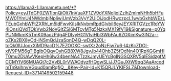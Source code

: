 https://llama3-1.llamameta.net/*?Policy=eyJTdGF0ZW1lbnQiOlt7InVuaXF1ZV9oYXNoIjoiZzlhZmlmNHh5bHFuMW01YmU4NWdmbjNpIiwiUmVzb3VyY2UiOiJodHRwczpcL1wvbGxhbWEzLTEubGxhbWFtZXRhLm5ldFwvKiIsIkNvbmRpdGlvbiI6eyJEYXRlTGVzc1RoYW4iOnsiQVdTOkVwb2NoVGltZSI6MTcyMTg5NzkxMX19fV19&Signature=p0YqPUNMkmK5TmK09aozPdg4FDIvyHG1VIviHbl3WbFAu6ZOXimKw3lN2a--oZKs2BX8yOd-iNSmQdJzaSpnD4Q-wDqQ20L-tcQk0lUJooxXiMD9acD%7EZOOXC-swtXz2oNzFiw7u6-l4zKcZDOl-xiV9PM56gTlBgIbOQqvOyhGB8XW8JgvJb44Ohb3Z5fOdNn4O1RpKGGmHIT0mu2DUAvVKepHh6lw34benNA4TzzkJmyUEYcBgINGSQXRV5qlESidzgfMCCMYIV66MUAGt7c2VvBL0rVWAOdyzfHQgwSLjJJ7GuJXtW9qq3AaArcodmTn9alhnvVGoud0amRqfjQ__&Key-Pair-Id=K15QRJLYKIFSLZ&Download-Request-ID=3714149502159448
